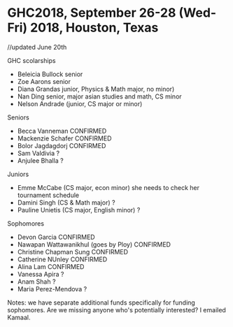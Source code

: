 # GHC2018, September 26-28 (Wed-Fri) 2018, Houston, Texas 


//updated June 20th 

GHC scolarships 
*  Beleicia Bullock senior 
*  Zoe Aarons  senior 
*  Diana Grandas junior, Physics & Math major, no minor) 
*  Nan Ding senior, major asian studies and math, CS minor 
*  Nelson Andrade (junior, CS major or minor)



Seniors 
*  Becca Vanneman  CONFIRMED
*  Mackenzie Schafer CONFIRMED
*  Bolor Jagdagdorj CONFIRMED
*  Sam Valdivia ?
*  Anjulee Bhalla ? 

Juniors
*  Emme McCabe   (CS major, econ minor)  she needs to check her tournament schedule 
*  Damini Singh  (CS & Math major)  ? 
*  Pauline Unietis (CS major, English minor) ? 

Sophomores 
*  Devon Garcia  CONFIRMED
*  Nawapan Wattawanikhul (goes by Ploy)  CONFIRMED
*  Christine Chapman Sung  CONFIRMED
*  Catherine NUnley  CONFIRMED
*  Alina Lam  CONFIRMED
*  Vanessa Apira ? 
*  Anam Shah ? 
*  Maria Perez-Mendova  ? 


Notes: 
we have separate additional funds specifically for funding sophomores. 
Are we missing anyone who's potentially interested? 
I emailed Kamaal. 





